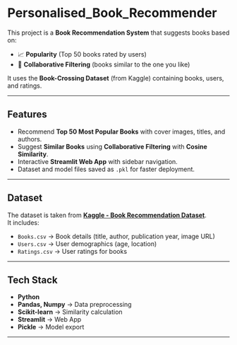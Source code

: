 # Personalised_Book_Recommender

This project is a **Book Recommendation System** that suggests books based on:
- 📈 **Popularity** (Top 50 books rated by users)  
- 👥 **Collaborative Filtering** (books similar to the one you like)

It uses the **Book-Crossing Dataset** (from Kaggle) containing books, users, and ratings.

---

## Features
- Recommend **Top 50 Most Popular Books** with cover images, titles, and authors.
- Suggest **Similar Books** using **Collaborative Filtering** with **Cosine Similarity**.
- Interactive **Streamlit Web App** with sidebar navigation.
- Dataset and model files saved as `.pkl` for faster deployment.

---

## Dataset
The dataset is taken from **[Kaggle - Book Recommendation Dataset](https://www.kaggle.com/datasets/arashnic/book-recommendation-dataset)**.  
It includes:
- `Books.csv` → Book details (title, author, publication year, image URL)  
- `Users.csv` → User demographics (age, location)  
- `Ratings.csv` → User ratings for books  

---

## Tech Stack
- **Python**   
- **Pandas, Numpy** → Data preprocessing  
- **Scikit-learn** → Similarity calculation  
- **Streamlit** → Web App  
- **Pickle** → Model export  

---
